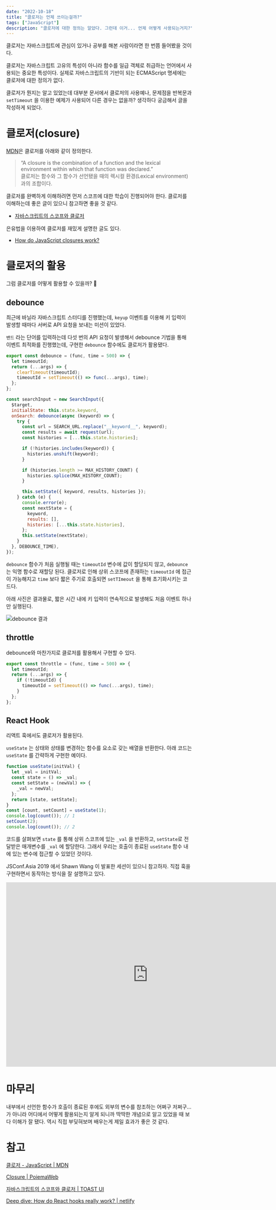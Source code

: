 ```yaml
---
date: "2022-10-18"
title: "클로저는 언제 쓰이는걸까?"
tags: ["JavaScript"]
description: "클로저에 대한 정의는 알았다. 그런데 이거... 언제 어떻게 사용되는거지?"
---
```


클로저는 자바스크립트에 관심이 있거나 공부를 해본 사람이라면 한 번쯤 들어봤을 것이다.

클로저는 자바스크립트 고유의 특성이 아니라 함수를 일급 객체로 취급하는 언어에서 사용되는 중요한 특성이다. 실제로 자바스크립트의 기반이 되는 ECMAScript 명세에는 클로저에 대한 정의가 없다.

클로저가 뭔지는 알고 있었는데 대부분 문서에서 클로저의 사용예나, 문제점을 반복문과 `setTimeout` 을 이용한 예제가 사용되어 다른 경우는 없을까? 생각하다 궁금해서 글을 작성하게 되었다.

# 클로저(closure)

[MDN](https://developer.mozilla.org/ko/docs/Web/JavaScript/Closures)은 클로저를 아래와 같이 정의한다.

> “A closure is the combination of a function and the lexical environment within which that function was declared.” <br />
> 클로저는 함수와 그 함수가 선언됐을 때의 렉시컬 환경(Lexical environment)과의 조합이다.

클로저를 완벽하게 이해하려면 먼저 스코프에 대한 학습이 진행되어야 한다. 클로저를 이해하는데 좋은 글이 있으니 참고하면 좋을 것 같다.

- [자바스크립트의 스코프와 클로저](https://ui.toast.com/weekly-pick/ko_20160311)

은유법을 이용하여 클로저를 재밌게 설명한 글도 있다.

- [How do JavaScript closures work?](https://stackoverflow.com/a/6472397/19350715)

# 클로저의 활용

그럼 클로저를 어떻게 활용할 수 있을까? 🤔

## debounce

최근에 바닐라 자바스크립트 스터디를 진행했는데, `keyup` 이벤트를 이용해 키 입력이 발생할 때마다 서버로 API 요청을 보내는 미션이 있었다.

`밴드` 라는 단어를 입력하는데 다섯 번의 API 요청이 발생해서 debounce 기법을 통해 이벤트 최적화를 진행했는데, 구현한 `debounce` 함수에도 클로저가 활용됐다.

```jsx
export const debounce = (func, time = 500) => {
  let timeoutId;
  return (...args) => {
    clearTimeout(timeoutId);
    timeoutId = setTimeout(() => func(...args), time);
  };
};
```

```jsx
const searchInput = new SearchInput({
  $target,
  initialState: this.state.keyword,
  onSearch: debounce(async (keyword) => {
    try {
      const url = SEARCH_URL.replace("__keyword__", keyword);
      const results = await request(url);
      const histories = [...this.state.histories];

      if (!histories.includes(keyword)) {
        histories.unshift(keyword);
      }

      if (histories.length >= MAX_HISTORY_COUNT) {
        histories.splice(MAX_HISTORY_COUNT);
      }

      this.setState({ keyword, results, histories });
    } catch (e) {
      console.error(e);
      const nextState = {
        keyword,
        results: [],
        histories: [...this.state.histories],
      };
      this.setState(nextState);
    }
  }, DEBOUNCE_TIME),
});
```

`debounce` 함수가 처음 실행될 때는 `timeoutId` 변수에 값이 할당되지 않고, `debounce` 는 익명 함수로 재할당 된다. 클로저로 인해 상위 스코프에 존재하는 `timeoutId` 에 접근이 가능해지고 `time` 보다 짧은 주기로 호출되면 `setTImeout` 을 통해 초기화시키는 코드다.

아래 사진은 결과물로, 짧은 시간 내에 키 입력이 연속적으로 발생해도 처음 이벤트 하나만 실행된다.

![debounce 결과](/images/posts/when-to-use-closures/result.gif)

## throttle

debounce와 마찬가지로 클로저를 활용해서 구현할 수 있다.

```jsx
export const throttle = (func, time = 500) => {
  let timeoutId;
  return (...args) => {
    if (!timeoutId) {
      timeoutId = setTimeout(() => func(...args), time);
    }
  };
};
```

## React Hook

리액트 훅에서도 클로저가 활용된다.

`useState` 는 상태와 상태를 변경하는 함수를 요소로 갖는 배열을 반환한다. 아래 코드는 `useState` 를 간략하게 구현한 예이다.

```jsx
function useState(initVal) {
  let _val = initVal;
  const state = () => _val;
  const setState = (newVal) => {
    _val = newVal;
  };
  return [state, setState];
}
const [count, setCount] = useState(1);
console.log(count()); // 1
setCount(2);
console.log(count()); // 2
```

코드를 살펴보면 `state` 를 통해 상위 스코프에 있는 `_val` 을 반환하고, `setState`로 전달받은 매개변수를 `_val` 에 할당한다. 그래서 우리는 호출이 종료된 `useState` 함수 내에 있는 변수에 접근할 수 있었던 것이다.

JSConf.Asia 2019 에서 Shawn Wang 이 발표한 세션이 있으니 참고하자. 직접 훅을 구현하면서 동작하는 방식을 잘 설명하고 있다.

<iframe
  width="768"
  height="500"
  src="https://www.youtube.com/embed/KJP1E-Y-xyo"
  frameborder="0"
  allow="accelerometer; autoplay; encrypted-media; gyroscope; picture-in-picture"
  allowfullscreen
></iframe>

# 마무리

내부에서 선언한 함수가 호출이 종료된 후에도 외부의 변수를 참조하는 어쩌구 저쩌구… 가 아니라 어디에서 어떻게 활용되는지 알게 되니까 딱딱한 개념으로 알고 있었을 때 보다 이해가 잘 됐다. 역시 직접 부딪혀보며 배우는게 제일 효과가 좋은 것 같다.

# 참고

[클로저 - JavaScript | MDN](https://developer.mozilla.org/ko/docs/Web/JavaScript/Closures)

[Closure | PoiemaWeb](https://poiemaweb.com/js-closure)

[자바스크립트의 스코프와 클로저 | TOAST UI](https://ui.toast.com/weekly-pick/ko_20160311)

[Deep dive: How do React hooks really work? | netlify](https://www.netlify.com/blog/2019/03/11/deep-dive-how-do-react-hooks-really-work/)
